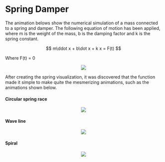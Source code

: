 # Spring Damper
The animation belows show the numerical simulation of a mass
connected to a spring and damper. The following equation of motion
has been applied, where m is the weight of the mass, b is the damping
factor and k is the spring constant.

$$
    m\ddot x + b\dot x + k x = F(t)
$$

Where F(t) = 0

<p align="center">
    <img src="gifs/spring_damper.gif"/>
</p>

After creating the spring visualization, it was discovered that the
function made it simple to make quite the mesmerizing animations, such as
the animations shown below.

#### Circular spring race
<p align="center">
    <img src="gifs/circular_race.gif"/>
</p>

#### Wave line
<p align="center">
    <img src="gifs/wave_line.gif"/>
</p>

#### Spiral
<p align="center">
    <img src="gifs/spiral.gif"/>
</p>